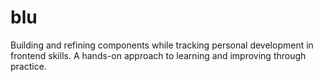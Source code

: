 # blu
Building and refining components while tracking personal development in frontend skills. A hands-on approach to learning and improving through practice.
